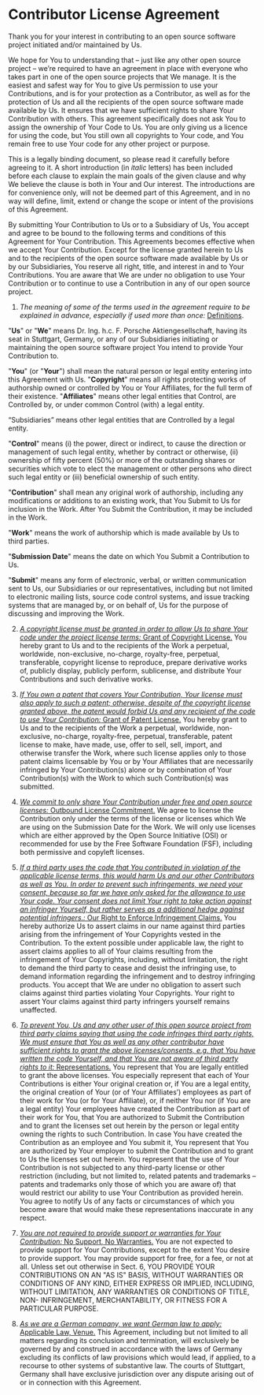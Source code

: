 # Contributor License Agreement

Thank you for your interest in contributing to an open source software project initiated and/or maintained by Us.

We hope for You to understanding that – just like any other open source project – we’re required to have an agreement in place with everyone who takes part in one of the open source projects that We manage. It is the easiest and safest way for You to give Us permission to use your Contributions, and is for your protection as a Contributor, as well as for the protection of Us and all the recipients of the open source software made available by Us. It ensures that we have sufficient rights to share Your Contribution with others. This agreement specifically does not ask You to assign the ownership of Your Code to Us. You are only giving us a licence for using the code, but You still own all copyrights to Your code, and You remain free to use Your code for any other project or purpose.

This is a legally binding document, so please read it carefully before agreeing to it. A short introduction (in _italic_ letters) has been included before each clause to explain the main goals of the given clause and why We believe the clause is both in Your and Our interest. The introductions are for convenience only, will not be deemed part of this Agreement, and in no way will define, limit, extend or change the scope or intent of the provisions of this Agreement.

By submitting Your Contribution to Us or to a Subsidiary of Us, You accept and agree to be bound to the following terms and conditions of this Agreement for Your Contribution. This Agreements becomes effective when we accept Your Contribution.
Except for the license granted herein to Us and to the recipients of the open source software made available by Us or by our Subsidiaries, You reserve all right, title, and interest in and to Your Contributions. You are aware that We are under no obligation to use Your Contribution or to continue to use a Contribution in any of our open source project.

1. _The meaning of some of the terms used in the agreement require to be explained in advance, especially if used more than once:_ <u>Definitions</u>.

"**Us**" or "**We**" means Dr. Ing. h.c. F. Porsche Aktiengesellschaft, having its seat in Stuttgart, Germany, or any of our Subsidiaries initiating or maintaining the open source software project You intend to provide Your Contribution to.

"**You**" (or "**Your**") shall mean the natural person or legal entity entering into this Agreement with Us.
"**Copyright**" means all rights protecting works of authorship owned or controlled by You or Your Affiliates, for the full term of their existence.
"**Affiliates**" means other legal entities that Control, are Controlled by, or under common Control (with) a legal entity.

“Subsidiaries” means other legal entities that are Controlled by a legal entity.

"**Control**" means (i) the power, direct or indirect, to cause the direction or management of such legal entity, whether by contract or otherwise, (ii) ownership of fifty percent (50%) or more of the outstanding shares or securities which vote to elect the management or other persons who direct such legal entity or (iii) beneficial ownership of such entity.

"**Contribution**" shall mean any original work of authorship, including any modifications or additions to an existing work, that You Submit to Us for inclusion in the Work. After You Submit the Contribution, it may be included in the Work.

"**Work**" means the work of authorship which is made available by Us to third parties.

"**Submission Date**" means the date on which You Submit a Contribution to Us.

"**Submit**" means any form of electronic, verbal, or written communication sent to Us, our Subsidiaries or our representatives, including but not limited to electronic mailing lists, source code control systems, and issue tracking systems that are managed by, or on behalf of, Us for the purpose of discussing and improving the Work.

2. <u>_A copyright license must be granted in order to allow Us to share Your code under the project license terms:_ Grant of Copyright License.</u> You hereby grant to Us and to the recipients of the Work a perpetual, worldwide, non-exclusive, no-charge, royalty-free, perpetual, transferable, copyright license to reproduce, prepare derivative works of, publicly display, publicly perform, sublicense, and distribute Your Contributions and such derivative works.

3. <u>_If You own a patent that covers Your Contribution, Your license must also apply to such a patent; otherwise, despite of the copyright license granted above, the patent would forbid Us and any recipient of the code to use Your Contribution:_ Grant of Patent License.</u> You hereby grant to Us and to the recipients of the Work a perpetual, worldwide, non-exclusive, no-charge, royalty-free, perpetual, transferable, patent license to make, have made, use, offer to sell, sell, import, and otherwise transfer the Work, where such license applies only to those patent claims licensable by You or by Your Affiliates that are necessarily infringed by Your Contribution(s) alone or by combination of Your Contribution(s) with the Work to which such Contribution(s) was submitted.

4. <u>_We commit to only share Your Contribution under free and open source licenses:_ Outbound License Commitment.</u> We agree to license the Contribution only under the terms of the license or licenses which We are using on the Submission Date for the Work. We will only use licenses which are either approved by the Open Source Initiative (OSI) or recommended for use by the Free Software Foundation (FSF), including both permissive and copyleft licenses.

5. <u>_If a third party uses the code that You contributed in violation of the applicable license terms, this would harm Us and our other Contributors as well as You. In order to prevent such infringements, we need your consent, because so far we have only asked for the allowance to use Your code. Your consent does not limit Your right to take action against an infringer Yourself, but rather serves as a additional hedge against potential infringers.:_ Our Right to Enforce Infringement Claims.</u> You hereby authorize Us to assert claims in our name against third parties arising from the infringement of Your Copyrights vested in the Contribution. To the extent possible under applicable law, the right to assert claims applies to all of Your claims resulting from the infringement of Your Copyrights, including, without limitation, the right to demand the third party to cease and desist the infringing use, to demand information regarding the infringement and to destroy infringing products. You accept that We are under no obligation to assert such claims against third parties violating Your Copyrights. Your right to assert Your claims against third party infringers yourself remains unaffected.

6. <u>_To prevent You, Us and any other user of this open source project from third party claims saying that using the code infringes third party rights, We must ensure that You as well as any other contributor have sufficient rights to grant the above licenses/consents, e.g. that You have written the code Yourself, and that You are not aware of third party rights to it:_ Representations.</u> You represent that You are legally entitled to grant the above licenses. You especially represent that each of Your Contributions is either Your original creation or, if You are a legal entity, the original creation of Your (or of Your Affiliates’) employees as part of their work for You (or for Your Affiliate), or, if neither You nor (if You are a legal entity) Your employees have created the Contribution as part of their work for You, that You are authorized to Submit the Contribution and to grant the licenses set out herein by the person or legal entity owning the rights to such Contribution. In case You have created the Contribution as an employee and You submit it, You represent that You are authorized by Your employer to submit the Contribution and to grant to Us the licenses set out herein. You represent that the use of Your Contribution is not subjected to any third-party license or other restriction (including, but not limited to, related patents and trademarks – patents and trademarks only those of which you are aware of) that would restrict our ability to use Your Contribution as provided herein. You agree to notify Us of any facts or circumstances of which you become aware that would make these representations inaccurate in any respect.

7. <u>_You are not required to provide support or warranties for Your Contribution:_ No Support, No Warranties.</u> You are not expected to provide support for Your Contributions, except to the extent You desire to provide support. You may provide support for free, for a fee, or not at all. Unless set out otherwise in Sect. 6, YOU PROVIDE YOUR CONTRIBUTIONS ON AN "AS IS" BASIS, WITHOUT WARRANTIES OR CONDITIONS OF ANY KIND, EITHER EXPRESS OR IMPLIED, INCLUDING, WITHOUT LIMITATION, ANY WARRANTIES OR CONDITIONS OF TITLE, NON- INFRINGEMENT, MERCHANTABILITY, OR FITNESS FOR A PARTICULAR PURPOSE.

8. <u>_As we are a German company, we want German law to apply:_ Applicable Law, Venue.</u> This Agreement, including but not limited to all matters regarding its conclusion and termination, will exclusively be governed by and construed in accordance with the laws of Germany excluding its conflicts of law provisions which would lead, if applied, to a recourse to other systems of substantive law. The courts of Stuttgart, Germany shall have exclusive jurisdiction over any dispute arising out of or in connection with this Agreement.
